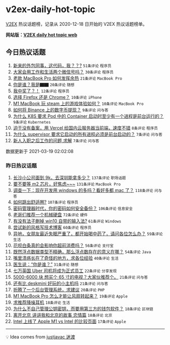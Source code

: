 # v2ex-daily-hot-topic

[V2EX](https://www.v2ex.com/) 热议话题榜，记录从 2020-12-18 日开始的 V2EX 热议话题榜单。

**网站版：[V2EX daily hot topic web](https://boojack.github.io/v2ex-daily-hot-topic-web/)**

## 今日热议话题

<!-- TODAY BEGIN -->

1. [新来的外包同事，这代码，我？？?](https://www.v2ex.com/t/763063) `51条评论` `程序员`
1. [大家会用工作和生活两个微信号吗？](https://www.v2ex.com/t/763052) `30条评论` `程序员`
1. [老款 MacBook Pro 如何发挥余热](https://www.v2ex.com/t/763053) `21条评论` `MacBook Pro`
1. [你是谁？我是▇▇](https://www.v2ex.com/t/763034) `20条评论` `随想`
1. [我中奖了？！](https://www.v2ex.com/t/763057) `12条评论` `程序员`
1. [选择 Firefox 还是 Chrome？](https://www.v2ex.com/t/763037) `10条评论` `iPhone`
1. [M1 MacBook 玩 steam 上的游戏体验如何？](https://www.v2ex.com/t/763035) `10条评论` `MacBook Pro`
1. [如何将 Binance 上的数字币提现？](https://www.v2ex.com/t/763058) `9条评论` `问与答`
1. [为什么 K8S 要求 Pod 中的 Container 启动时至少有一个进程是前台运行的？](https://www.v2ex.com/t/763043) `9条评论` `Kubernetes`
1. [迫于没有备案，用 Vercel 给国内云服务器当前端，速度不错](https://www.v2ex.com/t/763047) `8条评论` `程序员`
1. [为什么 supervisor 要求它启动的所有进程必须是前台启动的？](https://www.v2ex.com/t/763050) `7条评论` `问与答`
1. [新人入职之后工作的问题,求解](https://www.v2ex.com/t/763042) `7条评论` `问与答`

数据更新于 2021-03-19 02:02:08

<!-- TODAY END -->

### 昨日热议话题

<!-- YESTERDAY BEGIN -->

1. [长沙小公司面到 9k，去深圳能拿多少？](https://www.v2ex.com/t/762681) `137条评论` `职场话题`
1. [要不要等 m2 芯片，好焦虑~~~](https://www.v2ex.com/t/762693) `131条评论` `MacBook Pro`
1. [调查一下：现在开发用 windows 的多吗？看好多都 mac 了？](https://www.v2ex.com/t/762674) `118条评论` `问与答`
1. [如何跳出舒适圈?](https://www.v2ex.com/t/762692) `107条评论` `程序员`
1. [密码管理器时代，你的密码如何安全备份？](https://www.v2ex.com/t/762689) `106条评论` `信息安全`
1. [老哥们推荐一个机械硬盘](https://www.v2ex.com/t/762714) `72条评论` `硬件`
1. [有没有法子删掉 win10 自带的输入法?](https://www.v2ex.com/t/762662) `61条评论` `Windows`
1. [尝试新的风格写技术博客](https://www.v2ex.com/t/762732) `60条评论` `程序员`
1. [异地，女朋友最近失眠严重了，都开始喝中药了，请问各位怎么办？](https://www.v2ex.com/t/762792) `59条评论` `生活`
1. [花呗白条真的会影响你超前消费吗？](https://www.v2ex.com/t/762822) `56条评论` `支付宝`
1. [既然浮点数据类型不精确，那么浮点数存在的意义在哪？](https://www.v2ex.com/t/762814) `54条评论` `Java`
1. [嘴里溃疡长在了奇怪的地方，求各位经验](https://www.v2ex.com/t/762988) `40条评论` `生活`
1. [医生说：“你是谁？”](https://www.v2ex.com/t/762659) `31条评论` `随想`
1. [七万英国 Uber 司机将成为正式员工](https://www.v2ex.com/t/762671) `22条评论` `分享发现`
1. [5000-6000 块 想买个 65 寸的电视？大家伙推荐个。](https://www.v2ex.com/t/762803) `21条评论` `问与答`
1. [还有比 deskmini 好玩的小主机吗](https://www.v2ex.com/t/762666) `21条评论` `问与答`
1. [折腾了一个后台管理系统，求建议](https://www.v2ex.com/t/762891) `20条评论` `PHP`
1. [M1 MacBook Pro 怎么才能让风扇转起来？](https://www.v2ex.com/t/762887) `19条评论` `Apple`
1. [求推荐降噪耳机](https://www.v2ex.com/t/763031) `18条评论` `生活`
1. [为什么不自己管理公钥密钥，而要用第三方的钱包软件？](https://www.v2ex.com/t/762980) `18条评论` `区块链`
1. [离开北京 讲讲我和北京的故事 恋情篇](https://www.v2ex.com/t/762733) `18条评论` `北京`
1. [Intel 上线了 Apple M1 vs Intel 的比较页面](https://www.v2ex.com/t/763028) `17条评论` `Apple`

<!-- YESTERDAY END -->

---

💡 Idea comes from [justjavac 迷渡](https://github.com/justjavac/)
